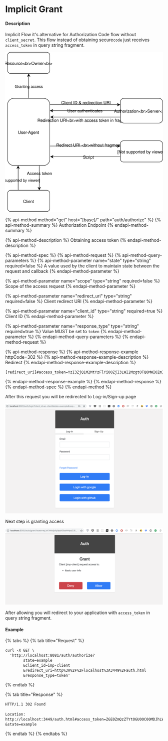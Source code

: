 # Implicit Grant

#### Description

Implicit Flow it's alternative for Authorization Code flow without `client_secret`. This flow instead of obtaining secure`code` just receives `access_token` in query string fragment.

![Basic scheme](../../.gitbook/assets/untitled-diagram-page-4.svg)

{% api-method method="get" host="\[base\]/" path="auth/authorize" %}
{% api-method-summary %}
Authorization Endpoint
{% endapi-method-summary %}

{% api-method-description %}
Obtaining access token
{% endapi-method-description %}

{% api-method-spec %}
{% api-method-request %}
{% api-method-query-parameters %}
{% api-method-parameter name="state" type="string" required=false %}
A value used by the client  to maintain state between the request and callback
{% endapi-method-parameter %}

{% api-method-parameter name="scope" type="string" required=false %}
Scope of the access request
{% endapi-method-parameter %}

{% api-method-parameter name="redirect\_uri" type="string" required=false %}
Client redirect URI
{% endapi-method-parameter %}

{% api-method-parameter name="client\_id" type="string" required=true %}
Client ID
{% endapi-method-parameter %}

{% api-method-parameter name="response\_type" type="string" required=true %}
Value MUST be set to `token`
{% endapi-method-parameter %}
{% endapi-method-query-parameters %}
{% endapi-method-request %}

{% api-method-response %}
{% api-method-response-example httpCode=302 %}
{% api-method-response-example-description %}
Redirect
{% endapi-method-response-example-description %}

```
[redirect_uri]#access_token=YzI3ZjQ1M2MtYzFlYi00ZjI3LWI2MzgtOTQ0MWI0ZmIzZjBi&state=eyJoYXNoIjoiIy9pbXBsaWNpdC9iYXNpYyIsImZvcm0tZGF0YSI6eyJ0eXBlIjoiYmFzaWMiLCJiYXNpYyI6eyJjbGllbnQtaWQiOiJpbXAtY2xpZW50In19LCJmb3JtLXBhdGgiOiJpbXBsaWNpdC1wYWdlIn0%3D
```
{% endapi-method-response-example %}
{% endapi-method-response %}
{% endapi-method-spec %}
{% endapi-method %}

After this request you will be redirected to Log-in/Sign-up page

![Example](../../.gitbook/assets/screenshot-2019-02-11-18.15.41.png)

Next step is granting access

![Example](../../.gitbook/assets/screenshot-2019-02-11-19.47.39.png)

After allowing you will redirect to your application with `access_token` in query string fragment.

#### Example

{% tabs %}
{% tab title="Request" %}
```text
curl -X GET \
  'http://localhost:8081/auth/authorize?
        state=example
        &client_id=imp-client
        &redirect_uri=http%3A%2F%2Flocalhost%3A3449%2Fauth.html
        &response_type=token'
```
{% endtab %}

{% tab title="Response" %}
```text
HTTP/1.1 302 Found

Location: http://localhost:3449/auth.html#access_token=ZGE0ZmQzZTYtOGU0OC00MDJhLWFkN2ItZTg5ZmViYjdmNTQ2
&state=example
```
{% endtab %}
{% endtabs %}

